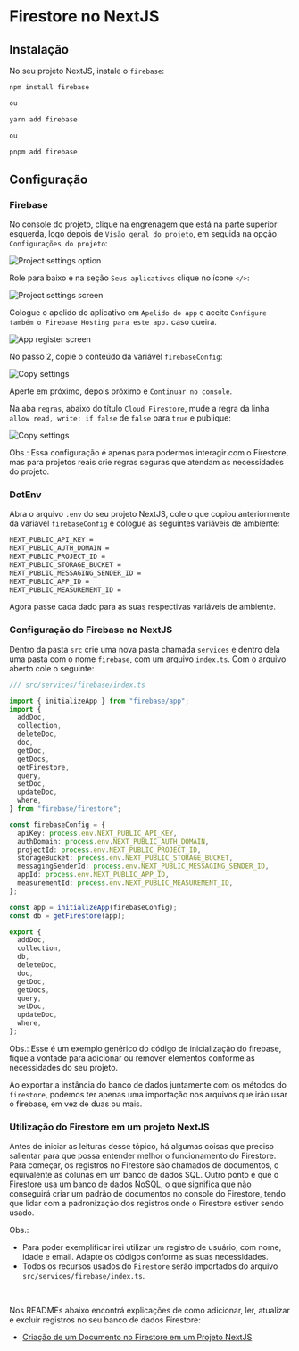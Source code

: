 # Firestore no NextJS

## Instalação

No seu projeto NextJS, instale o `firebase`:

```bash
npm install firebase

ou

yarn add firebase

ou

pnpm add firebase
```

## Configuração

### Firebase

No console do projeto, clique na engrenagem que está na parte superior esquerda, logo depois de `Visão geral do projeto`, em seguida na opção `Configurações do projeto`:

<img src="images/project-settings-option.png" alt="Project settings option" />

Role para baixo e na seção `Seus aplicativos` clique no ícone `</>`:

<img src="images/project-settings-screen.png" alt="Project settings screen" />

Cologue o apelido do aplicativo em `Apelido do app` e aceite `Configure também o Firebase Hosting para este app.` caso queira.

<img src="images/app-register-screen.png" alt="App register screen" />

No passo 2, copie o conteúdo da variável `firebaseConfig`:

<img src="images/copy-settings.png" alt="Copy settings" />

Aperte em próximo, depois próximo e `Continuar no console`.

Na aba `regras`, abaixo do título `Cloud Firestore`, mude a regra da linha ` allow read, write: if false` de `false` para `true` e publique:

<img src="images/edit-rules.png" alt="Copy settings" />

Obs.: Essa configuração é apenas para podermos interagir com o Firestore, mas para projetos reais crie regras seguras que atendam as necessidades do projeto.

### DotEnv

Abra o arquivo `.env` do seu projeto NextJS, cole o que copiou anteriormente da variável `firebaseConfig` e cologue as seguintes variáveis de ambiente:

```bash
NEXT_PUBLIC_API_KEY =
NEXT_PUBLIC_AUTH_DOMAIN =
NEXT_PUBLIC_PROJECT_ID =
NEXT_PUBLIC_STORAGE_BUCKET =
NEXT_PUBLIC_MESSAGING_SENDER_ID =
NEXT_PUBLIC_APP_ID =
NEXT_PUBLIC_MEASUREMENT_ID =
```

Agora passe cada dado para as suas respectivas variáveis de ambiente.

### Configuração do Firebase no NextJS

Dentro da pasta `src` crie uma nova pasta chamada `services` e dentro dela uma pasta com o nome `firebase`, com um arquivo `index.ts`.
Com o arquivo aberto cole o seguinte:

```typescript
/// src/services/firebase/index.ts

import { initializeApp } from "firebase/app";
import {
  addDoc,
  collection,
  deleteDoc,
  doc,
  getDoc,
  getDocs,
  getFirestore,
  query,
  setDoc,
  updateDoc,
  where,
} from "firebase/firestore";

const firebaseConfig = {
  apiKey: process.env.NEXT_PUBLIC_API_KEY,
  authDomain: process.env.NEXT_PUBLIC_AUTH_DOMAIN,
  projectId: process.env.NEXT_PUBLIC_PROJECT_ID,
  storageBucket: process.env.NEXT_PUBLIC_STORAGE_BUCKET,
  messagingSenderId: process.env.NEXT_PUBLIC_MESSAGING_SENDER_ID,
  appId: process.env.NEXT_PUBLIC_APP_ID,
  measurementId: process.env.NEXT_PUBLIC_MEASUREMENT_ID,
};

const app = initializeApp(firebaseConfig);
const db = getFirestore(app);

export {
  addDoc,
  collection,
  db,
  deleteDoc,
  doc,
  getDoc,
  getDocs,
  query,
  setDoc,
  updateDoc,
  where,
};
```

Obs.: Esse é um exemplo genérico do código de inicialização do firebase, fique a vontade para adicionar ou remover elementos conforme as necessidades do seu projeto.

Ao exportar a instância do banco de dados juntamente com os métodos do `firestore`, podemos ter apenas uma importação nos arquivos que irão usar o firebase, em vez de duas ou mais.

### Utilização do Firestore em um projeto NextJS

Antes de iniciar as leituras desse tópico, há algumas coisas que preciso salientar para que possa entender melhor o funcionamento do Firestore.
Para começar, os registros no Firestore são chamados de documentos, o equivalente as colunas em um banco de dados SQL.
Outro ponto é que o Firestore usa um banco de dados NoSQL, o que significa que não conseguirá criar um padrão de documentos no console do Firestore, tendo que lidar com a padronização dos registros onde o Firestore estiver sendo usado.

Obs.:

- Para poder exemplificar irei utilizar um registro de usuário, com nome, idade e email. Adapte os códigos conforme as suas necessidades.
- Todos os recursos usados do `Firestore` serão importados do arquivo `src/services/firebase/index.ts`.

</br>

Nos READMEs abaixo encontrá explicações de como adicionar, ler, atualizar e excluir registros no seu banco de dados Firestore:

- [Criação de um Documento no Firestore em um Projeto NextJS](./add-record.md)
